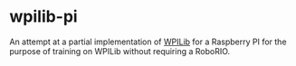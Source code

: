 # wpilib-pi

An attempt at a partial implementation of [WPILib](https://github.com/wpilibsuite/allwpilib) for a Raspberry PI for the purpose of training on WPILib without requiring a RoboRIO.
